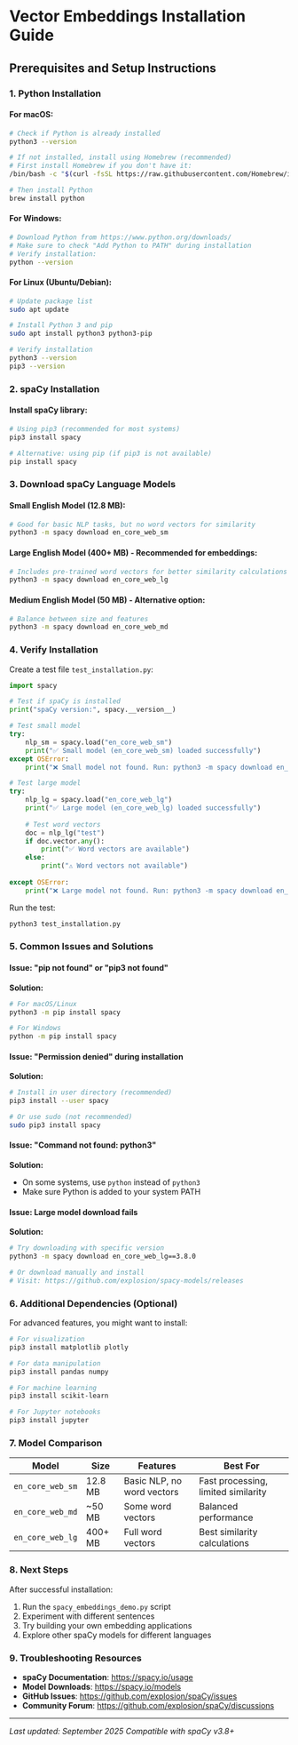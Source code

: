 # Vector Embeddings Installation Guide

## Prerequisites and Setup Instructions

### 1. Python Installation

#### For macOS:
```bash
# Check if Python is already installed
python3 --version

# If not installed, install using Homebrew (recommended)
# First install Homebrew if you don't have it:
/bin/bash -c "$(curl -fsSL https://raw.githubusercontent.com/Homebrew/install/HEAD/install.sh)"

# Then install Python
brew install python
```

#### For Windows:
```bash
# Download Python from https://www.python.org/downloads/
# Make sure to check "Add Python to PATH" during installation
# Verify installation:
python --version
```

#### For Linux (Ubuntu/Debian):
```bash
# Update package list
sudo apt update

# Install Python 3 and pip
sudo apt install python3 python3-pip

# Verify installation
python3 --version
pip3 --version
```

### 2. spaCy Installation

#### Install spaCy library:
```bash
# Using pip3 (recommended for most systems)
pip3 install spacy

# Alternative: using pip (if pip3 is not available)
pip install spacy
```

### 3. Download spaCy Language Models

#### Small English Model (12.8 MB):
```bash
# Good for basic NLP tasks, but no word vectors for similarity
python3 -m spacy download en_core_web_sm
```

#### Large English Model (400+ MB) - **Recommended for embeddings**:
```bash
# Includes pre-trained word vectors for better similarity calculations
python3 -m spacy download en_core_web_lg
```

#### Medium English Model (50 MB) - Alternative option:
```bash
# Balance between size and features
python3 -m spacy download en_core_web_md
```

### 4. Verify Installation

Create a test file `test_installation.py`:
```python
import spacy

# Test if spaCy is installed
print("spaCy version:", spacy.__version__)

# Test small model
try:
    nlp_sm = spacy.load("en_core_web_sm")
    print("✅ Small model (en_core_web_sm) loaded successfully")
except OSError:
    print("❌ Small model not found. Run: python3 -m spacy download en_core_web_sm")

# Test large model
try:
    nlp_lg = spacy.load("en_core_web_lg")
    print("✅ Large model (en_core_web_lg) loaded successfully")
    
    # Test word vectors
    doc = nlp_lg("test")
    if doc.vector.any():
        print("✅ Word vectors are available")
    else:
        print("⚠️ Word vectors not available")
        
except OSError:
    print("❌ Large model not found. Run: python3 -m spacy download en_core_web_lg")
```

Run the test:
```bash
python3 test_installation.py
```

### 5. Common Issues and Solutions

#### Issue: "pip not found" or "pip3 not found"
**Solution:**
```bash
# For macOS/Linux
python3 -m pip install spacy

# For Windows
python -m pip install spacy
```

#### Issue: "Permission denied" during installation
**Solution:**
```bash
# Install in user directory (recommended)
pip3 install --user spacy

# Or use sudo (not recommended)
sudo pip3 install spacy
```

#### Issue: "Command not found: python3"
**Solution:**
- On some systems, use `python` instead of `python3`
- Make sure Python is added to your system PATH

#### Issue: Large model download fails
**Solution:**
```bash
# Try downloading with specific version
python3 -m spacy download en_core_web_lg==3.8.0

# Or download manually and install
# Visit: https://github.com/explosion/spacy-models/releases
```

### 6. Additional Dependencies (Optional)

For advanced features, you might want to install:
```bash
# For visualization
pip3 install matplotlib plotly

# For data manipulation
pip3 install pandas numpy

# For machine learning
pip3 install scikit-learn

# For Jupyter notebooks
pip3 install jupyter
```

### 7. Model Comparison

| Model | Size | Features | Best For |
|-------|------|----------|----------|
| `en_core_web_sm` | 12.8 MB | Basic NLP, no word vectors | Fast processing, limited similarity |
| `en_core_web_md` | ~50 MB | Some word vectors | Balanced performance |
| `en_core_web_lg` | 400+ MB | Full word vectors | Best similarity calculations |

### 8. Next Steps

After successful installation:
1. Run the `spacy_embeddings_demo.py` script
2. Experiment with different sentences
3. Try building your own embedding applications
4. Explore other spaCy models for different languages

### 9. Troubleshooting Resources

- **spaCy Documentation**: https://spacy.io/usage
- **Model Downloads**: https://spacy.io/models
- **GitHub Issues**: https://github.com/explosion/spaCy/issues
- **Community Forum**: https://github.com/explosion/spaCy/discussions

---

*Last updated: September 2025*
*Compatible with spaCy v3.8+*
